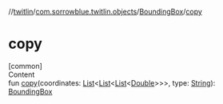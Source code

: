 //[twitlin](../../index.md)/[com.sorrowblue.twitlin.objects](../index.md)/[BoundingBox](index.md)/[copy](copy.md)



# copy  
[common]  
Content  
fun [copy](copy.md)(coordinates: [List](https://kotlinlang.org/api/latest/jvm/stdlib/kotlin.collections/-list/index.html)<[List](https://kotlinlang.org/api/latest/jvm/stdlib/kotlin.collections/-list/index.html)<[List](https://kotlinlang.org/api/latest/jvm/stdlib/kotlin.collections/-list/index.html)<[Double](https://kotlinlang.org/api/latest/jvm/stdlib/kotlin/-double/index.html)>>>, type: [String](https://kotlinlang.org/api/latest/jvm/stdlib/kotlin/-string/index.html)): [BoundingBox](index.md)  




